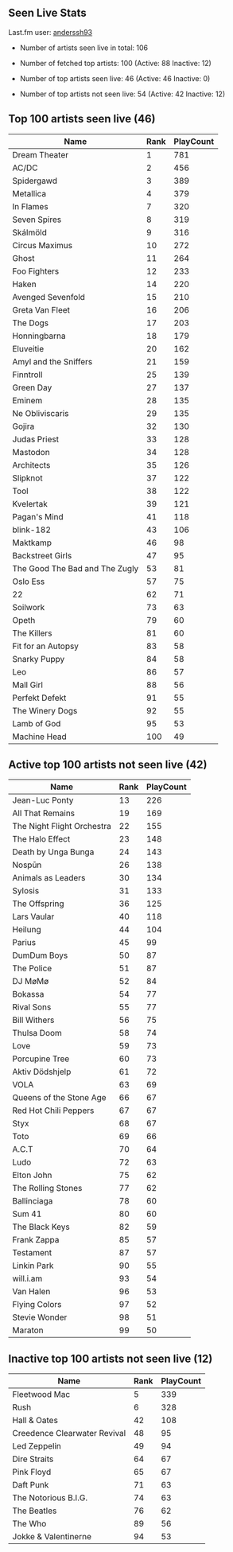 ## Seen Live Stats

Last.fm user: [anderssh93](https://www.last.fm/user/anderssh93)

- Number of artists seen live in total: 106

- Number of fetched top artists: 100 (Active: 88 Inactive: 12)

- Number of top artists seen live: 46 (Active: 46 Inactive: 0)

- Number of top artists not seen live: 54 (Active: 42 Inactive: 12)

## Top 100 artists seen live (46)

Name                           | Rank | PlayCount
------------------------------ | ---- | ---------
Dream Theater                  | 1    | 781      
AC/DC                          | 2    | 456      
Spidergawd                     | 3    | 389      
Metallica                      | 4    | 379      
In Flames                      | 7    | 320      
Seven Spires                   | 8    | 319      
Skálmöld                       | 9    | 316      
Circus Maximus                 | 10   | 272      
Ghost                          | 11   | 264      
Foo Fighters                   | 12   | 233      
Haken                          | 14   | 220      
Avenged Sevenfold              | 15   | 210      
Greta Van Fleet                | 16   | 206      
The Dogs                       | 17   | 203      
Honningbarna                   | 18   | 179      
Eluveitie                      | 20   | 162      
Amyl and the Sniffers          | 21   | 159      
Finntroll                      | 25   | 139      
Green Day                      | 27   | 137      
Eminem                         | 28   | 135      
Ne Obliviscaris                | 29   | 135      
Gojira                         | 32   | 130      
Judas Priest                   | 33   | 128      
Mastodon                       | 34   | 128      
Architects                     | 35   | 126      
Slipknot                       | 37   | 122      
Tool                           | 38   | 122      
Kvelertak                      | 39   | 121      
Pagan's Mind                   | 41   | 118      
blink-182                      | 43   | 106      
Maktkamp                       | 46   | 98       
Backstreet Girls               | 47   | 95       
The Good The Bad and The Zugly | 53   | 81       
Oslo Ess                       | 57   | 75       
22                             | 62   | 71       
Soilwork                       | 73   | 63       
Opeth                          | 79   | 60       
The Killers                    | 81   | 60       
Fit for an Autopsy             | 83   | 58       
Snarky Puppy                   | 84   | 58       
Leo                            | 86   | 57       
Mall Girl                      | 88   | 56       
Perfekt Defekt                 | 91   | 55       
The Winery Dogs                | 92   | 55       
Lamb of God                    | 95   | 53       
Machine Head                   | 100  | 49       

## Active top 100 artists not seen live (42)

Name                       | Rank | PlayCount
-------------------------- | ---- | ---------
Jean-Luc Ponty             | 13   | 226      
All That Remains           | 19   | 169      
The Night Flight Orchestra | 22   | 155      
The Halo Effect            | 23   | 148      
Death by Unga Bunga        | 24   | 143      
Nospūn                     | 26   | 138      
Animals as Leaders         | 30   | 134      
Sylosis                    | 31   | 133      
The Offspring              | 36   | 125      
Lars Vaular                | 40   | 118      
Heilung                    | 44   | 104      
Parius                     | 45   | 99       
DumDum Boys                | 50   | 87       
The Police                 | 51   | 87       
DJ MøMø                    | 52   | 84       
Bokassa                    | 54   | 77       
Rival Sons                 | 55   | 77       
Bill Withers               | 56   | 75       
Thulsa Doom                | 58   | 74       
Love                       | 59   | 73       
Porcupine Tree             | 60   | 73       
Aktiv Dödshjelp            | 61   | 72       
VOLA                       | 63   | 69       
Queens of the Stone Age    | 66   | 67       
Red Hot Chili Peppers      | 67   | 67       
Styx                       | 68   | 67       
Toto                       | 69   | 66       
A.C.T                      | 70   | 64       
Ludo                       | 72   | 63       
Elton John                 | 75   | 62       
The Rolling Stones         | 77   | 62       
Ballinciaga                | 78   | 60       
Sum 41                     | 80   | 60       
The Black Keys             | 82   | 59       
Frank Zappa                | 85   | 57       
Testament                  | 87   | 57       
Linkin Park                | 90   | 55       
will.i.am                  | 93   | 54       
Van Halen                  | 96   | 53       
Flying Colors              | 97   | 52       
Stevie Wonder              | 98   | 51       
Maraton                    | 99   | 50       

## Inactive top 100 artists not seen live (12)

Name                         | Rank | PlayCount
---------------------------- | ---- | ---------
Fleetwood Mac                | 5    | 339      
Rush                         | 6    | 328      
Hall & Oates                 | 42   | 108      
Creedence Clearwater Revival | 48   | 95       
Led Zeppelin                 | 49   | 94       
Dire Straits                 | 64   | 67       
Pink Floyd                   | 65   | 67       
Daft Punk                    | 71   | 63       
The Notorious B.I.G.         | 74   | 63       
The Beatles                  | 76   | 62       
The Who                      | 89   | 56       
Jokke & Valentinerne         | 94   | 53       
